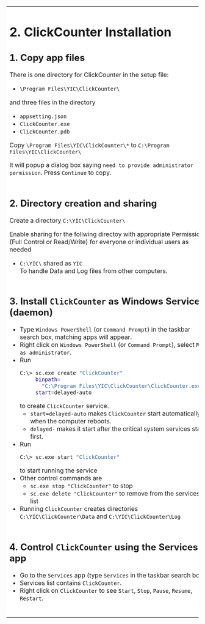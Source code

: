<table style="border-style: none">
<tr bgcolor="white" style="border-style: none">
<td valign="top" width="50%" style="color: border-style: none">

# 2. ClickCounter Installation

## 1. Copy app files

There is one directory for ClickCounter in the setup file:

- `\Program Files\YIC\ClickCounter\`

and three files in the directory

- `appsetting.json`
- `ClickCounter.exe`
- `ClickCounter.pdb`

Copy `\Program Files\YIC\ClickCounter\*` to `C:\Program Files\YIC\ClickCounter\`

It will popup a dialog box saying `need to provide administrator permission`.  Press `Continue` to copy.

</td>
<td valign="top" width="50%" style="border-style: none">

# 2. Cài đặt ClickCounter

## 1. Sao chép file ứng dụng

Trong file cài đặt có thư mục dành cho ClickCounter:

- `\Program Files\YIC\ClickCounter\`

và ba tập tin trong thư mục

- `appsetting.json`
- `ClickCounter.exe`
- `ClickCounter.pdb`

Sao chép `\Program Files\YIC\ClickCounter\*` sang `C:\Program Files\YIC\ClickCounter\`

Nó sẽ bật lên một hộp thoại có nội dung `administrator permissions required`. Nhấp vào `Continue` để sao chép.

</td>
</tr>
<tr bgcolor="white" style="border-style: none">
<td valign="top" width="50%" style="border-style: none">
   
## 2. Directory creation and sharing

Create a directory `C:\YIC\ClickCounter\`

Enable sharing for the follwing directoy with appropriate Permissions (Full Control or Read/Write) for everyone or individual users as needed

- `C:\YIC\` shared as `YIC`\
   To handle Data and Log files from other computers.

</td>
<td valign="top" width="50%" style="border-style: none">

## 2. Tạo và chia sẻ thư mục

Tạo thư mục `C:\YIC\ClickCounter\`

Cho phép chia sẻ thư mục bổ sung với Quyền thích hợp (Toàn quyền kiểm soát hoặc Đọc/Ghi) cho mọi người hoặc người dùng cá nhân nếu cần

- `C:\YIC\` được chia sẻ dưới dạng `YIC`\
        Để xử lý các tệp Dữ liệu và Nhật ký từ các máy tính khác.

</td>
</tr>
<tr bgcolor="white" style="border-style: none">
<td valign="top" width="50%" style="border-style: none">

## 3. Install `ClickCounter` as Windows Service (daemon)

- Type `Windows PowerShell` (or `Command Prompt`) in the taskbar search box, matching apps will appear.
- Right click on `Windows PowerShell` (or `Command Prompt`), select `Run as administrator`.
- Run
  ```BASH
  C:\> sc.exe create "ClickCounter" 
       binpath=
         "C:\Program Files\YIC\ClickCounter\ClickCounter.exe" 
       start=delayed-auto
  ```
  to create `ClickCounter` service.
   - `start=delayed-auto` makes `ClickCounter` start automatically when the computer reboots.
   - `delayed-` makes it start after the critical system services start first.
- Run
  ```BASH
  C:\> sc.exe start "ClickCounter"
  ```
  to start running the service
- Other control commands are
  - `sc.exe stop "ClickCounter"` to stop
  - `sc.exe delete "ClickCounter"` to remove from the services list
- Running `ClickCounter` creates directories `C:\YIC\ClickCounter\Data` and `C:\YIC\ClickCounter\Log`

</td>
<td valign="top" width="50%" style="border-style: none">

## 3. Cài đặt `ClickCounter` làm Dịch vụ Windows (daemon)

- Gõ `Windows PowerShell` (hoặc `Command Prompt`) vào hộp tìm kiếm trên thanh tác vụ, các ứng dụng phù hợp sẽ xuất hiện.
- Nhấp chuột phải vào `Windows PowerShell` (hoặc `Command Prompt`), chọn `Run as Administrator`.
- Chạy
  ```BASH
  C:\> sc.exe create "ClickCounter" 
       binpath=
         "C:\Program Files\YIC\ClickCounter\ClickCounter.exe" 
       start=delayed-auto
  ```
  để tạo dịch vụ `ClickCounter`.
  - `start=delayed-auto` làm cho `ClickCounter` tự động khởi động khi máy tính khởi động lại.
  - `delayed-` khiến nó khởi động sau khi các dịch vụ hệ thống quan trọng khởi động trước.
- Chạy
  ```BASH
  C:\> sc.exe start "ClickCounter"
  ```
  để bắt đầu chạy dịch vụ
- Các lệnh điều khiển khác là
  - `sc.exe stop "ClickCounter"` để dừng
  - `sc.exe delete "ClickCounter"` để xóa nó khỏi danh sách dịch vụ
- Chạy `ClickCounter` tạo thư mục `C:\YIC\ClickCounter\Data` và `C:\YIC\ClickCounter\Log`

</td>
</tr>
<tr bgcolor="white" style="border-style: none">
<td valign="top" width="50%" style="border-style: none">

## 4. Control `ClickCounter` using the Services app

- Go to the `Services` app (type `Services` in the taskbar search box).
- Services list contains `ClickCounter`.
- Right click on `ClickCounter` to see `Start`, `Stop`, `Pause`, `Resume`, `Restart`.

</td>
<td valign="top" width="50%" style="border-style: none">

## 4. Điều khiển `ClickCounter` bằng ứng dụng Services

- Vào ứng dụng `Services` (gõ `Services` vào ô tìm kiếm trên thanh taskbar).
- Danh sách dịch vụ chứa `ClickCounter`.
- Nhấp chuột phải vào `ClickCounter` để xem `Start`, `Stop`, `Pause`, `Resume`, `Restart`.

</td>
</tr>
</table>
